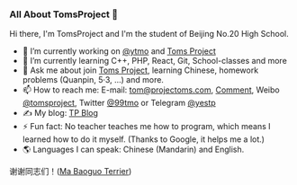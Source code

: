 ### All About TomsProject 👋

Hi there, I'm TomsProject and I'm the student of Beijing No.20 High School.

- 🔭 I’m currently working on [@ytmo](https://github.com/ytmo) and [Toms Project](https://projectoms.com)
- 🌱 I’m currently learning C++, PHP, React, Git, School-classes and more
- 💬 Ask me about join [Toms Project](https://projectoms.com), learning Chinese, homework problems (Quanpin, 5·3, ...) and more.
- 📫 How to reach me: E-mail: tom@projectoms.com, [Comment](https://www.projectoms.com/pc/view/Write-Message.htm), Weibo [@tomsproject](https://weibo.com/tomsproject), Twitter [@99tmo](https://twitter.com/99tmo) or Telegram [@yestp](https://t.me/yestp)
- ✍️ My blog: [TP Blog](https://blog.projectoms.com)
- ⚡ Fun fact: No teacher teaches me how to program, which means I learned how to do it myself. (Thanks to Google, it helps me a lot.)
- 🌎 Languages I can speak: Chinese (Mandarin) and English.


谢谢同志们！([Ma Baoguo Terrier](https://www.google.com/search?q=Ma+Baoguo))

<!--
**TomsProject/TomsProject** is a ✨ _special_ ✨ repository because its `README.md` (this file) appears on your GitHub profile.

Here are some ideas to get you started:

- 🔭 I’m currently working on ...
- 🌱 I’m currently learning ...
- 👯 I’m looking to collaborate on ...
- 🤔 I’m looking for help with ...
- 💬 Ask me about ...
- 📫 How to reach me: ...
- 😄 Pronouns: ...
- ⚡ Fun fact: ...
-->
